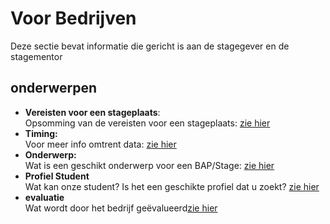 
# Voor Bedrijven

Deze sectie bevat informatie die gericht is aan de stagegever en de stagementor


## onderwerpen

* **Vereisten voor een stageplaats**:  
  Opsomming van de vereisten voor een stageplaats: [zie hier](./vereisten.md)
* **Timing:**  
  Voor meer info omtrent data: [zie hier](../timing/README.md)
* **Onderwerp:**  
  Wat is een geschikt onderwerp voor een BAP/Stage: [zie hier](./onderwerp.md)
* **Profiel Student**  
  Wat kan onze student? Is het een geschikte profiel dat u zoekt? [zie hier](./profiel_student.md)
* **evaluatie**  
  Wat wordt door het bedrijf geëvalueerd[zie hier](./evaluatie.md)


